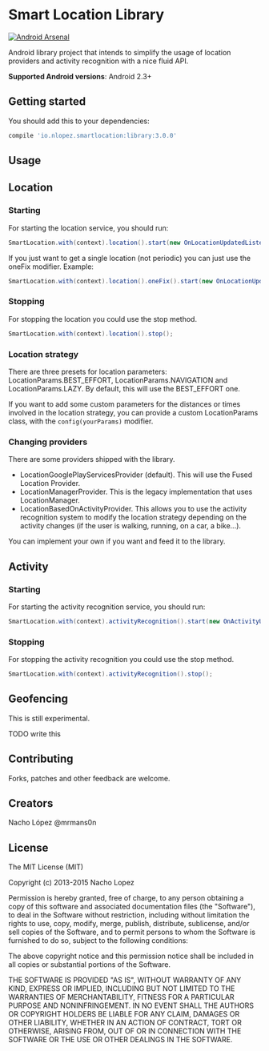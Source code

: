 Smart Location Library
======================

[![Android Arsenal](https://img.shields.io/badge/Android%20Arsenal-Smart%20Location%20Library-brightgreen.svg?style=flat)](https://android-arsenal.com/details/1/1321)

Android library project that intends to simplify the usage of location providers and activity recognition with a nice fluid API.

**Supported Android versions**: Android 2.3+

Getting started
---------------

You should add this to your dependencies:

```groovy
compile 'io.nlopez.smartlocation:library:3.0.0'
```

Usage
-----

## Location

### Starting

For starting the location service, you should run:

````java
SmartLocation.with(context).location().start(new OnLocationUpdatedListener() { ... });
````

If you just want to get a single location (not periodic) you can just use the oneFix modifier. Example:

````java
SmartLocation.with(context).location().oneFix().start(new OnLocationUpdatedListener() { ... });
````

### Stopping

For stopping the location you could use the stop method.

````java
SmartLocation.with(context).location().stop();
````

### Location strategy

There are three presets for location parameters: LocationParams.BEST_EFFORT, LocationParams.NAVIGATION and LocationParams.LAZY. By default, this will use the BEST_EFFORT one.

If you want to add some custom parameters for the distances or times involved in the location strategy, you can provide a custom LocationParams class, with the `config(yourParams)` modifier.

### Changing providers

There are some providers shipped with the library.

* LocationGooglePlayServicesProvider (default). This will use the Fused Location Provider.
* LocationManagerProvider. This is the legacy implementation that uses LocationManager.
* LocationBasedOnActivityProvider. This allows you to use the activity recognition system to modify the location strategy depending on the activity changes (if the user is walking, running, on a car, a bike...).

You can implement your own if you want and feed it to the library.

## Activity

### Starting

For starting the activity recognition service, you should run:

````java
SmartLocation.with(context).activityRecognition().start(new OnActivityUpdatedListener() { ... });
````

### Stopping

For stopping the activity recognition you could use the stop method.

````java
SmartLocation.with(context).activityRecognition().stop();
````

## Geofencing

This is still experimental.

TODO write this

Contributing
------------
Forks, patches and other feedback are welcome.

Creators
--------

Nacho López @mrmans0n

License
-------

The MIT License (MIT)

Copyright (c) 2013-2015 Nacho Lopez

Permission is hereby granted, free of charge, to any person obtaining a copy
of this software and associated documentation files (the "Software"), to deal
in the Software without restriction, including without limitation the rights
to use, copy, modify, merge, publish, distribute, sublicense, and/or sell
copies of the Software, and to permit persons to whom the Software is
furnished to do so, subject to the following conditions:

The above copyright notice and this permission notice shall be included in
all copies or substantial portions of the Software.

THE SOFTWARE IS PROVIDED "AS IS", WITHOUT WARRANTY OF ANY KIND, EXPRESS OR
IMPLIED, INCLUDING BUT NOT LIMITED TO THE WARRANTIES OF MERCHANTABILITY,
FITNESS FOR A PARTICULAR PURPOSE AND NONINFRINGEMENT. IN NO EVENT SHALL THE
AUTHORS OR COPYRIGHT HOLDERS BE LIABLE FOR ANY CLAIM, DAMAGES OR OTHER
LIABILITY, WHETHER IN AN ACTION OF CONTRACT, TORT OR OTHERWISE, ARISING FROM,
OUT OF OR IN CONNECTION WITH THE SOFTWARE OR THE USE OR OTHER DEALINGS IN
THE SOFTWARE.
